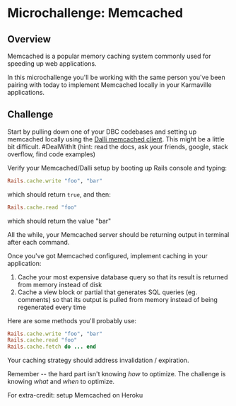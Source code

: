 # Microchallenge: Memcached

## Overview

Memcached is a popular memory caching system commonly used for speeding up web applications.

In this microchallenge you'll be working with the same person you've been pairing with today to implement Memcached locally in your Karmaville applications.

## Challenge

Start by pulling down one of your DBC codebases and setting up memcached locally using the [Dalli memcached client](https://github.com/mperham/dalli). This might be a little bit difficult. #DealWithIt (hint: read the docs, ask your friends, google, stack overflow, find code examples)

Verify your Memcached/Dalli setup by booting up Rails console and typing:

```ruby
Rails.cache.write "foo", "bar"
```

which should return ``true``, and then:

```ruby
Rails.cache.read "foo"
```

which should return the value "bar"

All the while, your Memcached server should be returning output in terminal after each command.

Once you've got Memcached configured, implement caching in your application:
1) Cache your most expensive database query so that its result is returned from memory instead of disk
2) Cache a view block or partial that generates SQL queries (eg. comments) so that its output is pulled from memory instead of being regenerated every time

Here are some methods you'll probably use:

```ruby
Rails.cache.write "foo", "bar"
Rails.cache.read "foo"
Rails.cache.fetch do ... end
```

Your caching strategy should address invalidation / expiration.

Remember -- the hard part isn't knowing *how* to optimize. The challenge is knowing *what* and *when* to optimize.

For extra-credit: setup Memcached on Heroku
